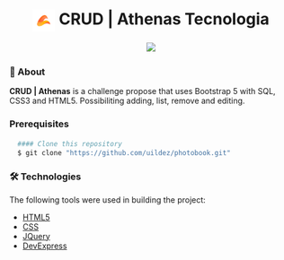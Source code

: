 <h1 align="center" color="white"><img height="40" valign="top" src="./favicon\android-chrome-256x256.png"/>  <strong>CRUD | Athenas Tecnologia</strong></h1>

<div align="center"><img src="./assets/demonstration.mp4" width="900"/></div>

### 📕 About

**CRUD | Athenas** is a challenge propose that uses Bootstrap 5 with SQL, CSS3 and HTML5. Possibiliting adding, list, remove and editing.

### Prerequisites

```bash
  #### Clone this repository
  $ git clone "https://github.com/uildez/photobook.git"
```

### 🛠 Technologies

The following tools were used in building the project:

- [HTML5](https://developer.mozilla.org/en-US/docs/Glossary/HTML5)
- [CSS](https://developer.mozilla.org/pt-BR/docs/Web/CSS)
- [JQuery](https://api.jquery.com)
- [DevExpress](https://js.devexpress.com/Demos/WidgetsGallery/Demo/DataGrid/Overview/jQuery/Light/)
